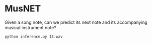 # MusNET
Given a song note, can we predict its next note and its accompanying musical instrument note?

```bash
python inference.py 13.wav
```